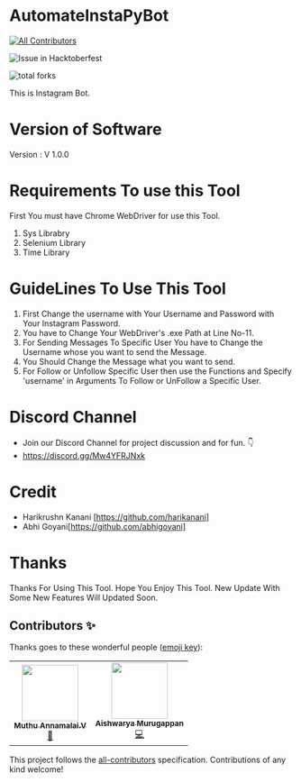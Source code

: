# AutomateInstaPyBot
<!-- ALL-CONTRIBUTORS-BADGE:START - Do not remove or modify this section -->
[![All Contributors](https://img.shields.io/badge/all_contributors-2-orange.svg?style=flat-square)](#contributors-)
<!-- ALL-CONTRIBUTORS-BADGE:END -->

![Issue in Hacktoberfest](https://img.shields.io/github/hacktoberfest/2020/harikanani/AutomateInstaPyBot?style=flat-square)

![total forks](https://img.shields.io/github/forks/harikanani/AutomateInstaPyBot?style=flat-square)

This is Instagram Bot.

# Version of Software
Version : V 1.0.0

# Requirements To use this Tool
First You must have Chrome WebDriver for use this Tool.
1. Sys Librabry
2. Selenium Library
3. Time Library

# GuideLines To Use This Tool
1. First Change the username with Your Username and Password with Your Instagram Password.
2. You have to Change Your WebDriver's .exe Path at Line No-11.
3. For Sending Messages To Specific User You have to Change the Username whose you want to send the Message.
4. You Should Change the Message what you want to send.
5. For Follow or Unfollow Specific User then use the Functions and Specify 'username' in Arguments To Follow or UnFollow a Specific User.

# Discord Channel
* Join our Discord Channel for project discussion and for fun. 👇
* https://discord.gg/Mw4YFRJNxk

# Credit
* Harikrushn Kanani [https://github.com/harikanani]
* Abhi Goyani[https://github.com/abhigoyani]


# Thanks
Thanks For Using This Tool. Hope You Enjoy This Tool. New Update With Some New Features Will Updated Soon.

## Contributors ✨

Thanks goes to these wonderful people ([emoji key](https://allcontributors.org/docs/en/emoji-key)):

<!-- ALL-CONTRIBUTORS-LIST:START - Do not remove or modify this section -->
<!-- prettier-ignore-start -->
<!-- markdownlint-disable -->
<table>
  <tr>
    <td align="center"><a href="https://github.com/muthuannamalai12"><img src="https://avatars.githubusercontent.com/u/64524822?v=4?s=100" width="100px;" alt=""/><br /><sub><b>Muthu Annamalai.V</b></sub></a><br /><a href="https://github.com/harikanani/AutomateInstaPyBot/commits?author=muthuannamalai12" title="Documentation">📖</a></td>
    <td align="center"><a href="https://github.com/gracyashhh"><img src="https://avatars.githubusercontent.com/u/56349099?v=4?s=100" width="100px;" alt=""/><br /><sub><b>Aishwarya Murugappan</b></sub></a><br /><a href="https://github.com/harikanani/AutomateInstaPyBot/commits?author=gracyashhh" title="Code">💻</a></td>
  </tr>
</table>

<!-- markdownlint-restore -->
<!-- prettier-ignore-end -->

<!-- ALL-CONTRIBUTORS-LIST:END -->

This project follows the [all-contributors](https://github.com/all-contributors/all-contributors) specification. Contributions of any kind welcome!
